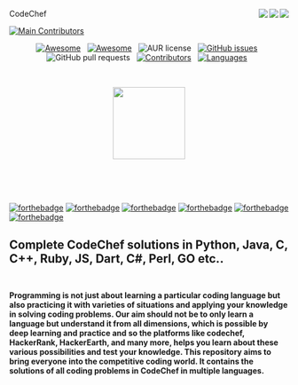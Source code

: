  CodeChef <img align = "right" src ="https://img.shields.io/github/watchers/paritoshtripathi935/Codechef_solutions?style=flat-square&logo=CodeChef"> <img align = "right" src ="https://img.shields.io/github/stars/paritoshtripathi935/Codechef_solutions?style=flat-square&logo=CodeChef">    <img align = "right" src ="https://img.shields.io/github/forks/paritoshtripathi935/Codechef_solutions?style=flat-square&logo=CodeChef">
<!-- ALL-CONTRIBUTORS-BADGE:START - Do not remove or modify this section -->
[![Main Contributors](https://img.shields.io/badge/all_contributors-5-orange.svg?style=flat-square)](#contributors-)
<!-- ALL-CONTRIBUTORS-BADGE:END -->

<div align="center">
 
[![Awesome](https://awesome.re/badge-flat2.svg)](https://awesome.re) &nbsp;
[![Awesome](https://img.shields.io/badge/PRs-welcome-brightgreen.svg?style=flat-square)](http://makeapullrequest.com) &nbsp;
![AUR license](https://img.shields.io/aur/license/android-studio?color=red&label=LICENCE&logo=CodeChef&logoColor=yellow&style=flat-square) &nbsp;
[![GitHub issues](https://img.shields.io/github/issues/paritoshtripathi935/Codechef_solutions?style=flat-square)](https://github.com/paritoshtripathi935/Codechef_solutions/issues) &nbsp;
![GitHub pull requests](https://img.shields.io/github/issues-pr/hhhrrrttt222111/CodeChef?style=flat-square)  &nbsp;
[![Contributors](https://img.shields.io/github/contributors/hhhrrrttt222111/CodeChef?style=flat-square)](https://github.com/hhhrrrttt222111/CodeChef/graphs/contributors) &nbsp;
[![Languages](https://img.shields.io/github/languages/count/paritoshtripathi935/Codechef_solutions?style=flat-square)](https://github.com/paritoshtripathi935/Codechef_solutions/search?l=Markdown) &nbsp;

 <br>

</div>
 
<p align="center">
   <img src="https://s3.amazonaws.com/codechef_shared/sites/all/themes/abessive/logo.svg" alt="" height="130px" >
</p>
<br><br><br>
 
 [![forthebadge](https://forthebadge.com/images/badges/made-with-c-plus-plus.svg)](https://forthebadge.com)
 [![forthebadge](https://forthebadge.com/images/badges/made-with-c.svg)](https://forthebadge.com)
 [![forthebadge](https://forthebadge.com/images/badges/made-with-java.svg)](https://forthebadge.com)
 [![forthebadge](https://forthebadge.com/images/badges/made-with-python.svg)](https://forthebadge.com)
 [![forthebadge](https://forthebadge.com/images/badges/made-with-ruby.svg)](https://forthebadge.com)
 [![forthebadge](https://forthebadge.com/images/badges/made-with-go.svg)](https://forthebadge.com)

## Complete CodeChef solutions in Python, Java, C, C++, Ruby, JS, Dart, C#, Perl, GO etc..   <br><br>

#### Programming is not just about learning a particular coding language but also practicing it with varieties of situations and applying your knowledge in solving coding problems. Our aim should not be to only learn a language but understand it from all dimensions, which is possible by deep learning and practice and so the platforms like codechef, HackerRank, HackerEarth, and many more, helps you learn about these various possibilities and test your knowledge. This repository aims to bring everyone into the competitive coding world. It contains the solutions of all coding problems in CodeChef in multiple languages.
 
